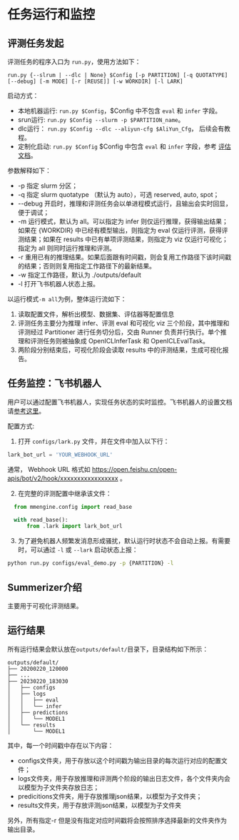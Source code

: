 # 任务运行和监控

## 评测任务发起

评测任务的程序入口为 `run.py`，使用方法如下：

```shell
run.py {--slrum | --dlc | None} $Config [-p PARTITION] [-q QUOTATYPE] [--debug] [-m MODE] [-r [REUSE]] [-w WORKDIR] [-l LARK]
```

启动方式：

- 本地机器运行: `run.py $Config`，$Config 中不包含 `eval` 和 `infer` 字段。
- srun运行: `run.py $Config --slurm -p $PARTITION_name`。
- dlc运行： `run.py $Config --dlc --aliyun-cfg $AliYun_Cfg`， 后续会有教程。
- 定制化启动: `run.py $Config` $Config 中包含 `eval` 和 `infer` 字段，参考 [评估文档](./evaluation.md)。

参数解释如下：

- -p 指定 slurm 分区；
- -q 指定 slurm quotatype （默认为 auto），可选 reserved, auto, spot；
- --debug 开启时，推理和评测任务会以单进程模式运行，且输出会实时回显，便于调试；
- -m 运行模式，默认为 all。可以指定为 infer 则仅运行推理，获得输出结果；如果在 {WORKDIR} 中已经有模型输出，则指定为 eval 仅运行评测，获得评测结果；如果在 results 中已有单项评测结果，则指定为 viz 仅运行可视化；指定为 all 则同时运行推理和评测。
- -r 重用已有的推理结果。如果后面跟有时间戳，则会复用工作路径下该时间戳的结果；否则则复用指定工作路径下的最新结果。
- -w 指定工作路径，默认为 ./outputs/default
- -l 打开飞书机器人状态上报。

以运行模式`-m all`为例，整体运行流如下：

1. 读取配置文件，解析出模型、数据集、评估器等配置信息
2. 评测任务主要分为推理 infer、评测 eval 和可视化 viz 三个阶段，其中推理和评测经过 Partitioner 进行任务切分后，交由 Runner 负责并行执行。单个推理和评测任务则被抽象成 OpenICLInferTask 和 OpenICLEvalTask。
3. 两阶段分别结束后，可视化阶段会读取 results 中的评测结果，生成可视化报告。

## 任务监控：飞书机器人

用户可以通过配置飞书机器人，实现任务状态的实时监控。飞书机器人的设置文档请[参考这里](https://open.feishu.cn/document/ukTMukTMukTM/ucTM5YjL3ETO24yNxkjN?lang=zh-CN#7a28964d)。

配置方式:

1. 打开 `configs/lark.py` 文件，并在文件中加入以下行：

  ```python
  lark_bot_url = 'YOUR_WEBHOOK_URL'
  ```

  通常， Webhook URL 格式如 https://open.feishu.cn/open-apis/bot/v2/hook/xxxxxxxxxxxxxxxxx 。

2. 在完整的评测配置中继承该文件：

  ```python
    from mmengine.config import read_base

    with read_base():
        from .lark import lark_bot_url

  ```

3. 为了避免机器人频繁发消息形成骚扰，默认运行时状态不会自动上报。有需要时，可以通过 `-l` 或 `--lark` 启动状态上报：

  ```bash
  python run.py configs/eval_demo.py -p {PARTITION} -l
  ```

## Summerizer介绍

主要用于可视化评测结果。

## 运行结果

所有运行结果会默认放在`outputs/default/`目录下，目录结构如下所示：

```{text}
outputs/default/
├── 20200220_120000
├── ...
├── 20230220_183030
│   ├── configs
│   ├── logs
│   │   ├── eval
│   │   └── infer
│   ├── predictions
│   │   └── MODEL1
│   └── results
│       └── MODEL1
```

其中，每一个时间戳中存在以下内容：

- configs文件夹，用于存放以这个时间戳为输出目录的每次运行对应的配置文件；
- logs文件夹，用于存放推理和评测两个阶段的输出日志文件，各个文件夹内会以模型为子文件夹存放日志；
- predicitions文件夹，用于存放推理json结果，以模型为子文件夹；
- results文件夹，用于存放评测json结果，以模型为子文件夹

另外，所有指定-r 但是没有指定对应时间戳将会按照排序选择最新的文件夹作为输出目录。
